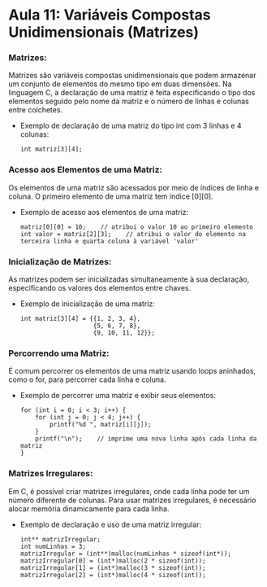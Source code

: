 # Aula 11: Variáveis Compostas Unidimensionais (Matrizes)

### Matrizes:
Matrizes são variáveis compostas unidimensionais que podem armazenar um conjunto de elementos do mesmo tipo em duas dimensões.
Na linguagem C, a declaração de uma matriz é feita especificando o tipo dos elementos seguido pelo nome da matriz e o número de linhas e colunas entre colchetes.
 - Exemplo de declaração de uma matriz do tipo int com 3 linhas e 4 colunas:
     ```
     int matriz[3][4];
     ```

### Acesso aos Elementos de uma Matriz:
Os elementos de uma matriz são acessados por meio de índices de linha e coluna.
O primeiro elemento de uma matriz tem índice [0][0].
- Exemplo de acesso aos elementos de uma matriz:
     ```
     matriz[0][0] = 10;    // atribui o valor 10 ao primeiro elemento
     int valor = matriz[2][3];    // atribui o valor do elemento na terceira linha e quarta coluna à variável 'valor'
     ```

### Inicialização de Matrizes:
As matrizes podem ser inicializadas simultaneamente à sua declaração, especificando os valores dos elementos entre chaves.
- Exemplo de inicialização de uma matriz:
     ```
     int matriz[3][4] = {{1, 2, 3, 4},
                         {5, 6, 7, 8},
                         {9, 10, 11, 12}};
     ```

### Percorrendo uma Matriz:
É comum percorrer os elementos de uma matriz usando loops aninhados, como o for, para percorrer cada linha e coluna.
- Exemplo de percorrer uma matriz e exibir seus elementos:
     ```
     for (int i = 0; i < 3; i++) {
         for (int j = 0; j < 4; j++) {
             printf("%d ", matriz[i][j]);
         }
         printf("\n");    // imprime uma nova linha após cada linha da matriz
     }
     ```

### Matrizes Irregulares:
Em C, é possível criar matrizes irregulares, onde cada linha pode ter um número diferente de colunas.
Para usar matrizes irregulares, é necessário alocar memória dinamicamente para cada linha.
- Exemplo de declaração e uso de uma matriz irregular:
     ```
     int** matrizIrregular;
     int numLinhas = 3;
     matrizIrregular = (int**)malloc(numLinhas * sizeof(int*));
     matrizIrregular[0] = (int*)malloc(2 * sizeof(int));
     matrizIrregular[1] = (int*)malloc(3 * sizeof(int));
     matrizIrregular[2] = (int*)malloc(4 * sizeof(int));
     ```

